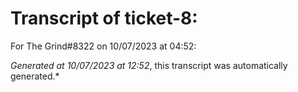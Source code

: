 # Transcript of ticket-8:

For The Grind#8322 on 10/07/2023 at 04:52: 

*Generated at 10/07/2023 at 12:52*, this transcript was automatically generated.*